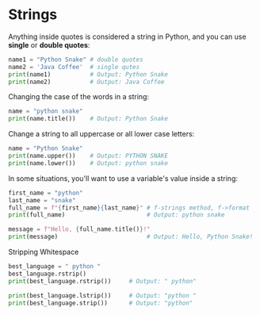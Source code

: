 # Strings

 Anything inside quotes is considered a string in Python, and you can use **single** or **double quotes**:

```python
name1 = "Python Snake" # double quotes
name2 = 'Java Coffee'  # single qutes
print(name1)           # Output: Python Snake 
print(name2)           # Output: Java Coffee
```

Changing the case of the words in a string:

```python
name = "python snake" 
print(name.title())    # Output: Python Snake 
```

Change a string to all uppercase or all lower case letters:

```python
name = "Python Snake"
print(name.upper())    # Output: PYTHON SNAKE
print(name.lower())    # Output: python snake
```

In some situations, you'll want to use a variable's value inside a string:

```python
first_name = "python"
last_name = "snake"
full_name = f"{first_name}{last_name}" # f-strings method, f->format
print(full_name)                       # Output: python snake

message = f"Hello, {full_name.title()}!" 
print(message)                         # Output: Hello, Python Snake!
```

Stripping Whitespace

```python
best_language = " python "
best_language.rstrip()
print(best_language.rstrip())     # Output: " python"

print(best_language.lstrip())     # Output: "python " 
print(best_language.strip())      # Output: "python"
```

